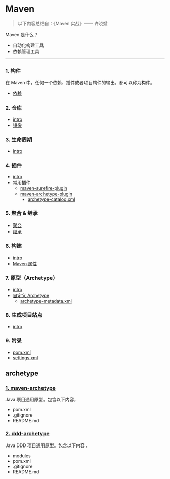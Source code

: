 # Maven

> 以下内容总结自：《Maven 实战》—— 许晓斌

Maven 是什么？

- 自动化构建工具
- 依赖管理工具


---

### 1. 构件

在 Maven 中，任何一个依赖、插件或者项目构件的输出，都可以称为构件。

- [依赖](./1.构件/依赖.md)


### 2. 仓库

- [intro](./2.仓库/README.md)
- [镜像](./2.仓库/镜像.md)


### 3. 生命周期

- [intro](./3.生命周期/README.md)


### 4. 插件

- [intro](./4.插件/README.md)
- 常用插件
    - [maven-surefire-plugin](./4.插件/maven-surefire-plugin.md)
    - [maven-archetype-plugin](./4.插件/maven-archetype-plugin.md)
        - [archetype-catalog.xml](./4.插件/archetype-catalog.xml.md)


### 5. 聚合 & 继承
- [聚合](./5.聚合&继承/聚合.md)
- [继承](./5.聚合&继承/继承.md)

### 6. 构建
- [intro](./6.构建/README.md)
- [Maven 属性](./6.构建/Maven属性.md)


### 7. 原型（Archetype）

- [intro](./7.原型/README.md)
- [自定义 Archetype](./7.原型/自定义Archetype.md)
    - [archetype-metadata.xml](./7.原型/archetype-metadata.xml.md)


### 8. 生成项目站点
- [intro](./8.生成项目站点/README.md)


### 9. 附录

- [pom.xml](./附录pom.xml.md)
- [settings.xml](./附录settings.xml.md)



## archetype

### [1. maven-archetype](/maven-archetype)

Java 项目通用原型。包含以下内容，

- pom.xml
- .gitignore
- README.md


### [2. ddd-archetype](/ddd-archetype)

Java DDD 项目通用原型。包含以下内容，

- modules
- pom.xml
- .gitignore
- README.md
